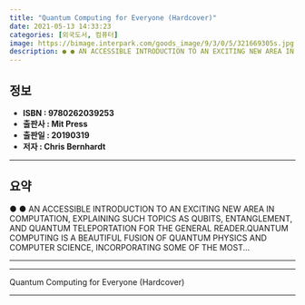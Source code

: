 ```yaml
---
title: "Quantum Computing for Everyone (Hardcover)"
date: 2021-05-13 14:33:23
categories: [외국도서, 컴퓨터]
image: https://bimage.interpark.com/goods_image/9/3/0/5/321669305s.jpg
description: ● ● AN ACCESSIBLE INTRODUCTION TO AN EXCITING NEW AREA IN COMPUTATION, EXPLAINING SUCH TOPICS AS QUBITS, ENTANGLEMENT, AND QUANTUM TELEPORTATION FOR THE GENER
---
```


## **정보**

- **ISBN : 9780262039253**
- **출판사 : Mit Press**
- **출판일 : 20190319**
- **저자 : Chris Bernhardt**

------



## **요약**

●  ●  AN ACCESSIBLE INTRODUCTION TO AN EXCITING NEW AREA IN COMPUTATION, EXPLAINING SUCH TOPICS AS QUBITS, ENTANGLEMENT, AND QUANTUM TELEPORTATION FOR THE GENERAL READER.QUANTUM COMPUTING IS A BEAUTIFUL FUSION OF QUANTUM PHYSICS AND COMPUTER SCIENCE, INCORPORATING SOME OF THE MOST... 

------



------


Quantum Computing for Everyone (Hardcover) 

------


